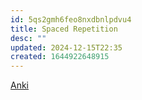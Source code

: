 ```yaml
---
id: 5qs2gmh6feo8nxdbnlpdvu4
title: Spaced Repetition
desc: ""
updated: 2024-12-15T22:35
created: 1644922648915
---
```


[Anki](https://ankiweb.net/)
